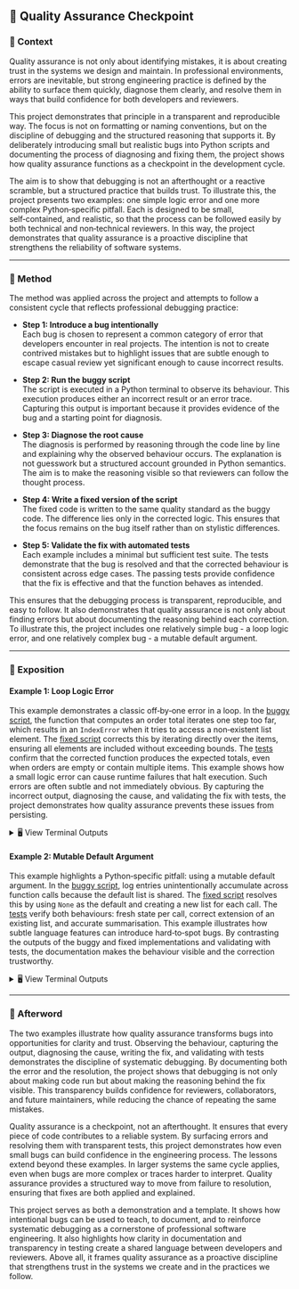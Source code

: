 ## 🚩 Quality Assurance Checkpoint

### 📍 Context

Quality assurance is not only about identifying mistakes, it is about creating trust in the systems we design and maintain. In professional environments, errors are inevitable, but strong engineering practice is defined by the ability to surface them quickly, diagnose them clearly, and resolve them in ways that build confidence for both developers and reviewers.

This project demonstrates that principle in a transparent and reproducible way. The focus is not on formatting or naming conventions, but on the discipline of debugging and the structured reasoning that supports it. By deliberately introducing small but realistic bugs into Python scripts and documenting the process of diagnosing and fixing them, the project shows how quality assurance functions as a checkpoint in the development cycle.

The aim is to show that debugging is not an afterthought or a reactive scramble, but a structured practice that builds trust. To illustrate this, the project presents two examples: one simple logic error and one more complex Python‑specific pitfall. Each is designed to be small, self‑contained, and realistic, so that the process can be followed easily by both technical and non‑technical reviewers. In this way, the project demonstrates that quality assurance is a proactive discipline that strengthens the reliability of software systems.

---

### 🧪 Method

The method was applied across the project and attempts to follow a consistent cycle that reflects professional debugging practice:  

- **Step 1: Introduce a bug intentionally**  
  Each bug is chosen to represent a common category of error that developers encounter in real projects. The intention is not to create contrived mistakes but to highlight issues that are subtle enough to escape casual review yet significant enough to cause incorrect results.  

- **Step 2: Run the buggy script**  
  The script is executed in a Python terminal to observe its behaviour. This execution produces either an incorrect result or an error trace. Capturing this output is important because it provides evidence of the bug and a starting point for diagnosis.  

- **Step 3: Diagnose the root cause**  
  The diagnosis is performed by reasoning through the code line by line and explaining why the observed behaviour occurs. The explanation is not guesswork but a structured account grounded in Python semantics. The aim is to make the reasoning visible so that reviewers can follow the thought process.  

- **Step 4: Write a fixed version of the script**  
  The fixed code is written to the same quality standard as the buggy code. The difference lies only in the corrected logic. This ensures that the focus remains on the bug itself rather than on stylistic differences.  

- **Step 5: Validate the fix with automated tests**  
  Each example includes a minimal but sufficient test suite. The tests demonstrate that the bug is resolved and that the corrected behaviour is consistent across edge cases. The passing tests provide confidence that the fix is effective and that the function behaves as intended.  

This ensures that the debugging process is transparent, reproducible, and easy to follow. It also demonstrates that quality assurance is not only about finding errors but about documenting the reasoning behind each correction. To illustrate this, the project includes one relatively simple bug - a loop logic error, and one relatively complex bug - a mutable default argument.

---

### 💬 Exposition

#### Example 1: Loop Logic Error  

This example demonstrates a classic off‑by‑one error in a loop. In the [buggy script](https://github.com/musman-uk/portfolio/blob/main/independent-projects/quality-assurance-checkpoint/examples/example_1_loop_error/buggy_script.py), the function that computes an order total iterates one step too far, which results in an `IndexError` when it tries to access a non‑existent list element. The [fixed script](https://github.com/musman-uk/portfolio/blob/main/independent-projects/quality-assurance-checkpoint/examples/example_1_loop_error/fixed_script.py) corrects this by iterating directly over the items, ensuring all elements are included without exceeding bounds. The [tests](https://github.com/musman-uk/portfolio/blob/main/independent-projects/quality-assurance-checkpoint/tests/test_example_1_loop_error.py) confirm that the corrected function produces the expected totals, even when orders are empty or contain multiple items. This example shows how a small logic error can cause runtime failures that halt execution. Such errors are often subtle and not immediately obvious. By capturing the incorrect output, diagnosing the cause, and validating the fix with tests, the project demonstrates how quality assurance prevents these issues from persisting.  


<details>
<summary>🖥️ View Terminal Outputs</summary>

Buggy Script:

```bash
$ python independent-projects/quality-assurance-
checkpoint/examples/example_1_loop_error/buggy_script.py
Traceback (most recent call last):
  File "/workspaces/portfolio/independent-projects/quality-assurance-checkpoint/examples/e
xample_1_loop_error/buggy_script.py", line 51, in <module>
    print("Batch total:", compute_batch_total(orders))
                          ^^^^^^^^^^^^^^^^^^^^^^^^^^^
  File "/workspaces/portfolio/independent-projects/quality-assurance-checkpoint/e
xamples/example_1_loop_error/buggy_script.py", line 29, in compute_batch_total
    batch_total += compute_order_total(order)
                   ^^^^^^^^^^^^^^^^^^^^^^^^^^
  File "/workspaces/portfolio/independent-projects/quality-assurance-checkpoint/e
xamples/example_1_loop_error/buggy_script.py", line 20, in compute_order_total
    line = items[i]
           ~~~~~^^^
IndexError: list index out of range
```

Fixed Script:

```bash
python independent-projects/quality-assurance-checkpoint/examples/example_1_loop_error/fixed_script.py
Batch total: 18.75
```

Tests:

```bash
$ pytest independent-projects/quality-assurance-checkpoint/tests/test_example_1_loop_error.py -v
===================================== test session starts ======================================
platform linux -- Python 3.12.1, pytest-8.4.1, pluggy-1.6.0 -- /usr/local/py-utils/venvs/p
ytest/bin/python
cachedir: .pytest_cache
rootdir: /workspaces/portfolio
plugins: anyio-4.9.0
collected 2 items                                                                              

independent-projects/quality-assurance-checkpoint/tests/test_example_1_loop_error.py::test
_compute_order_total_basic PASSED [ 50%]
independent-projects/quality-assurance-checkpoint/tests/test_example_1_loop_error.py::test
_compute_batch_total_with_empty_order PASSED [100%]

====================================== 2 passed in 0.02s =======================================
```
</details>


#### Example 2: Mutable Default Argument  

This example highlights a Python‑specific pitfall: using a mutable default argument. In the [buggy script](https://github.com/musman-uk/portfolio/blob/main/independent-projects/quality-assurance-checkpoint/examples/example_2_mutable_default_argument/buggy_script.py), log entries unintentionally accumulate across function calls because the default list is shared. The [fixed script](https://github.com/musman-uk/portfolio/blob/main/independent-projects/quality-assurance-checkpoint/examples/example_2_mutable_default_argument/fixed_script.py) resolves this by using `None` as the default and creating a new list for each call. The [tests](https://github.com/musman-uk/portfolio/blob/main/independent-projects/quality-assurance-checkpoint/tests/test_example_2_mutable_default_argument.py) verify both behaviours: fresh state per call, correct extension of an existing list, and accurate summarisation. This example illustrates how subtle language features can introduce hard‑to‑spot bugs. By contrasting the outputs of the buggy and fixed implementations and validating with tests, the documentation makes the behaviour visible and the correction trustworthy.  


<details>
<summary>🖥️ View Terminal Outputs</summary>

Buggy Script:

```bash
$ python independent-projects/quality-assurance-checkpoint/examples/example_2_mutable_default_argument/buggy_script.py
=== Buggy Logging Demo ===
First call: ['Error: Disk full', 'Warning: Low memory', 'Info: Job completed']
Second call: ['Error: Disk full', 'Warning: Low memory', 'Info: Job completed']
Third call: ['Error: Disk full', 'Warning: Low memory', 'Info: Job completed']
Summary: {'Error: Disk full': 1, 'Warning: Low memory': 1, 'Info: Job completed': 1}
```

Fixed Script:

```bash
$ python independent-projects/quality-assurance-checkpoint/examples/example_2_mutable_default_argument/fixed_script.py
=== Fixed Logging Demo ===
First call: ['Error: Disk full']
Second call: ['Warning: Low memory']
Third call: ['Info: Job completed']
Summary: {'Info: Job completed': 1}
```

Tests:

```bash
$ pytest independent-projects/quality-assurance-checkpoint/tests/test_example_2_mutable_default_argument.py -v
===================================== test session starts ======================================
platform linux -- Python 3.12.1, pytest-8.4.1, pluggy-1.6.0 -- /usr/local/py-utils/venvs/py
test/bin/python
cachedir: .pytest_cache
rootdir: /workspaces/portfolio
plugins: anyio-4.9.0
collected 3 items

independent-projects/quality-assurance-checkpoint/tests/test_example_2_mutable_default_arg
ument.py::test_collect_logs_starts_fresh_each_time PASSED [ 33%]
independent-projects/quality-assurance-checkpoint/tests/test_example_2_mutable_default_arg
ument.py::test_collect_logs_with_existing_list PASSED [ 66%]
independent-projects/quality-assurance-checkpoint/tests/test_example_2_mutable_default_arg
ument.py::test_summarize_logs_counts_messages PASSED [100%]

====================================== 3 passed in 0.02s =======================================                               
```
</details>

---

### 🌅 Afterword

The two examples illustrate how quality assurance transforms bugs into opportunities for clarity and trust. Observing the behaviour, capturing the output, diagnosing the cause, writing the fix, and validating with tests demonstrates the discipline of systematic debugging. By documenting both the error and the resolution, the project shows that debugging is not only about making code run but about making the reasoning behind the fix visible. This transparency builds confidence for reviewers, collaborators, and future maintainers, while reducing the chance of repeating the same mistakes.

Quality assurance is a checkpoint, not an afterthought. It ensures that every piece of code contributes to a reliable system. By surfacing errors and resolving them with transparent tests, this project demonstrates how even small bugs can build confidence in the engineering process. The lessons extend beyond these examples. In larger systems the same cycle applies, even when bugs are more complex or traces harder to interpret. Quality assurance provides a structured way to move from failure to resolution, ensuring that fixes are both applied and explained.

This project serves as both a demonstration and a template. It shows how intentional bugs can be used to teach, to document, and to reinforce systematic debugging as a cornerstone of professional software engineering. It also highlights how clarity in documentation and transparency in testing create a shared language between developers and reviewers. Above all, it frames quality assurance as a proactive discipline that strengthens trust in the systems we create and in the practices we follow.
